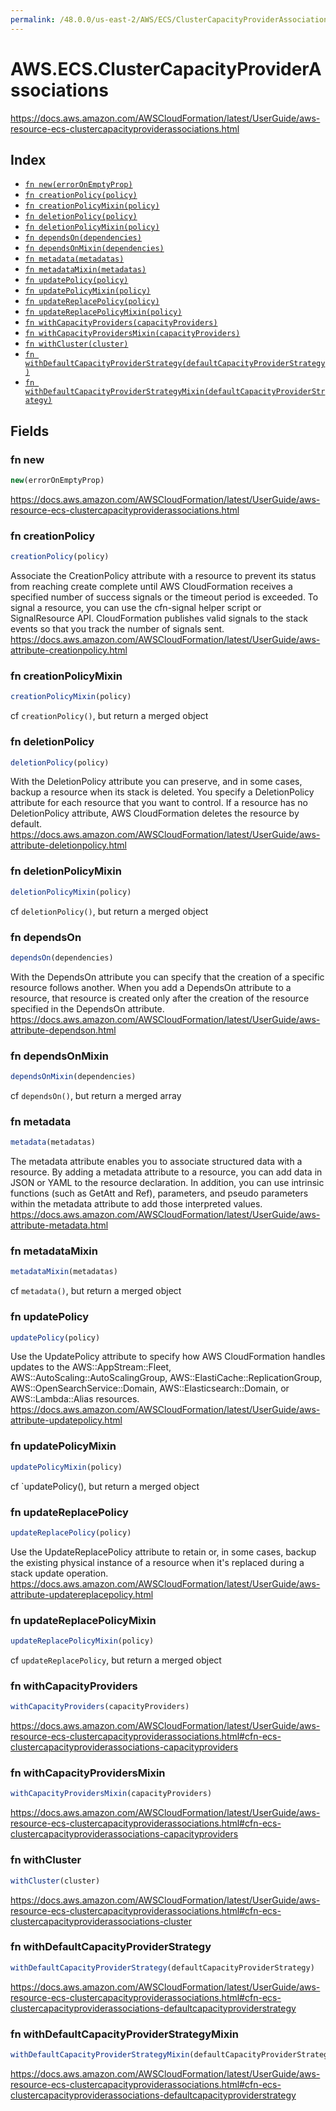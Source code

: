 ```yaml
---
permalink: /48.0.0/us-east-2/AWS/ECS/ClusterCapacityProviderAssociations/
---
```


# AWS.ECS.ClusterCapacityProviderAssociations

https://docs.aws.amazon.com/AWSCloudFormation/latest/UserGuide/aws-resource-ecs-clustercapacityproviderassociations.html

## Index

* [`fn new(errorOnEmptyProp)`](#fn-new)
* [`fn creationPolicy(policy)`](#fn-creationpolicy)
* [`fn creationPolicyMixin(policy)`](#fn-creationpolicymixin)
* [`fn deletionPolicy(policy)`](#fn-deletionpolicy)
* [`fn deletionPolicyMixin(policy)`](#fn-deletionpolicymixin)
* [`fn dependsOn(dependencies)`](#fn-dependson)
* [`fn dependsOnMixin(dependencies)`](#fn-dependsonmixin)
* [`fn metadata(metadatas)`](#fn-metadata)
* [`fn metadataMixin(metadatas)`](#fn-metadatamixin)
* [`fn updatePolicy(policy)`](#fn-updatepolicy)
* [`fn updatePolicyMixin(policy)`](#fn-updatepolicymixin)
* [`fn updateReplacePolicy(policy)`](#fn-updatereplacepolicy)
* [`fn updateReplacePolicyMixin(policy)`](#fn-updatereplacepolicymixin)
* [`fn withCapacityProviders(capacityProviders)`](#fn-withcapacityproviders)
* [`fn withCapacityProvidersMixin(capacityProviders)`](#fn-withcapacityprovidersmixin)
* [`fn withCluster(cluster)`](#fn-withcluster)
* [`fn withDefaultCapacityProviderStrategy(defaultCapacityProviderStrategy)`](#fn-withdefaultcapacityproviderstrategy)
* [`fn withDefaultCapacityProviderStrategyMixin(defaultCapacityProviderStrategy)`](#fn-withdefaultcapacityproviderstrategymixin)

## Fields

### fn new

```ts
new(errorOnEmptyProp)
```

https://docs.aws.amazon.com/AWSCloudFormation/latest/UserGuide/aws-resource-ecs-clustercapacityproviderassociations.html

### fn creationPolicy

```ts
creationPolicy(policy)
```

Associate the CreationPolicy attribute with a resource to prevent its status from reaching create complete until AWS CloudFormation receives a specified number of success signals or the timeout period is exceeded. To signal a resource, you can use the cfn-signal helper script or SignalResource API. CloudFormation publishes valid signals to the stack events so that you track the number of signals sent. 
https://docs.aws.amazon.com/AWSCloudFormation/latest/UserGuide/aws-attribute-creationpolicy.html

### fn creationPolicyMixin

```ts
creationPolicyMixin(policy)
```

cf `creationPolicy()`, but return a merged object

### fn deletionPolicy

```ts
deletionPolicy(policy)
```

With the DeletionPolicy attribute you can preserve, and in some cases, backup a resource when its stack is deleted. You specify a DeletionPolicy attribute for each resource that you want to control. If a resource has no DeletionPolicy attribute, AWS CloudFormation deletes the resource by default. 
https://docs.aws.amazon.com/AWSCloudFormation/latest/UserGuide/aws-attribute-deletionpolicy.html

### fn deletionPolicyMixin

```ts
deletionPolicyMixin(policy)
```

cf `deletionPolicy()`, but return a merged object

### fn dependsOn

```ts
dependsOn(dependencies)
```

With the DependsOn attribute you can specify that the creation of a specific resource follows another. When you add a DependsOn attribute to a resource, that resource is created only after the creation of the resource specified in the DependsOn attribute. 
https://docs.aws.amazon.com/AWSCloudFormation/latest/UserGuide/aws-attribute-dependson.html

### fn dependsOnMixin

```ts
dependsOnMixin(dependencies)
```

cf `dependsOn()`, but return a merged array

### fn metadata

```ts
metadata(metadatas)
```

The metadata attribute enables you to associate structured data with a resource. By adding a metadata attribute to a resource, you can add data in JSON or YAML to the resource declaration. In addition, you can use intrinsic functions (such as GetAtt and Ref), parameters, and pseudo parameters within the metadata attribute to add those interpreted values. 
https://docs.aws.amazon.com/AWSCloudFormation/latest/UserGuide/aws-attribute-metadata.html

### fn metadataMixin

```ts
metadataMixin(metadatas)
```

cf `metadata()`, but return a merged object

### fn updatePolicy

```ts
updatePolicy(policy)
```

Use the UpdatePolicy attribute to specify how AWS CloudFormation handles updates to the AWS::AppStream::Fleet, AWS::AutoScaling::AutoScalingGroup, AWS::ElastiCache::ReplicationGroup, AWS::OpenSearchService::Domain, AWS::Elasticsearch::Domain, or AWS::Lambda::Alias resources. 
https://docs.aws.amazon.com/AWSCloudFormation/latest/UserGuide/aws-attribute-updatepolicy.html

### fn updatePolicyMixin

```ts
updatePolicyMixin(policy)
```

cf `updatePolicy(), but return a merged object

### fn updateReplacePolicy

```ts
updateReplacePolicy(policy)
```

Use the UpdateReplacePolicy attribute to retain or, in some cases, backup the existing physical instance of a resource when it's replaced during a stack update operation. 
https://docs.aws.amazon.com/AWSCloudFormation/latest/UserGuide/aws-attribute-updatereplacepolicy.html

### fn updateReplacePolicyMixin

```ts
updateReplacePolicyMixin(policy)
```

cf `updateReplacePolicy`, but return a merged object

### fn withCapacityProviders

```ts
withCapacityProviders(capacityProviders)
```

https://docs.aws.amazon.com/AWSCloudFormation/latest/UserGuide/aws-resource-ecs-clustercapacityproviderassociations.html#cfn-ecs-clustercapacityproviderassociations-capacityproviders

### fn withCapacityProvidersMixin

```ts
withCapacityProvidersMixin(capacityProviders)
```

https://docs.aws.amazon.com/AWSCloudFormation/latest/UserGuide/aws-resource-ecs-clustercapacityproviderassociations.html#cfn-ecs-clustercapacityproviderassociations-capacityproviders

### fn withCluster

```ts
withCluster(cluster)
```

https://docs.aws.amazon.com/AWSCloudFormation/latest/UserGuide/aws-resource-ecs-clustercapacityproviderassociations.html#cfn-ecs-clustercapacityproviderassociations-cluster

### fn withDefaultCapacityProviderStrategy

```ts
withDefaultCapacityProviderStrategy(defaultCapacityProviderStrategy)
```

https://docs.aws.amazon.com/AWSCloudFormation/latest/UserGuide/aws-resource-ecs-clustercapacityproviderassociations.html#cfn-ecs-clustercapacityproviderassociations-defaultcapacityproviderstrategy

### fn withDefaultCapacityProviderStrategyMixin

```ts
withDefaultCapacityProviderStrategyMixin(defaultCapacityProviderStrategy)
```

https://docs.aws.amazon.com/AWSCloudFormation/latest/UserGuide/aws-resource-ecs-clustercapacityproviderassociations.html#cfn-ecs-clustercapacityproviderassociations-defaultcapacityproviderstrategy